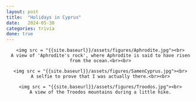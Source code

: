```yaml
---
layout: post
title:  "Holidays in Cyprus"
date:   2024-05-30
categories: trivia
done: true
---
```


<center>

    <img src = "{{site.baseurl}}/assets/figures/Aphrodite.jpg"><br>
    A view of 'Aphrodite's rock', where Aphrodite is said to have risen from the ocean.<br><br>

    <img src = "{{site.baseurl}}/assets/figures/SamenCyprus.jpg"><br>
    A selfie to prove that I was actually there.<br><br>

    <img src = "{{site.baseurl}}/assets/figures/Troodos.jpg"><br>
    A view of the Troodos mountains during a little hike.

</center>